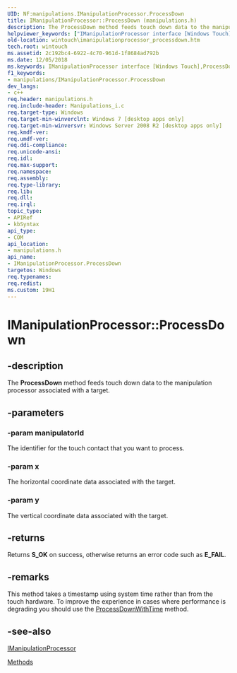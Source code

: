 ```yaml
---
UID: NF:manipulations.IManipulationProcessor.ProcessDown
title: IManipulationProcessor::ProcessDown (manipulations.h)
description: The ProcessDown method feeds touch down data to the manipulation processor associated with a target.helpviewer_keywords: ["IManipulationProcessor interface [Windows Touch]","ProcessDown method","IManipulationProcessor.ProcessDown","IManipulationProcessor::ProcessDown","ProcessDown","ProcessDown method [Windows Touch]","ProcessDown method [Windows Touch]","IManipulationProcessor interface","manipulations/IManipulationProcessor::ProcessDown","wintouch.imanipulationprocessor_processdown"]
old-location: wintouch\imanipulationprocessor_processdown.htm
tech.root: wintouch
ms.assetid: 2c192bc4-6922-4c70-961d-1f8684ad792b
ms.date: 12/05/2018
ms.keywords: IManipulationProcessor interface [Windows Touch],ProcessDown method, IManipulationProcessor.ProcessDown, IManipulationProcessor::ProcessDown, ProcessDown, ProcessDown method [Windows Touch], ProcessDown method [Windows Touch],IManipulationProcessor interface, manipulations/IManipulationProcessor::ProcessDown, wintouch.imanipulationprocessor_processdown
f1_keywords:
- manipulations/IManipulationProcessor.ProcessDown
dev_langs:
- c++
req.header: manipulations.h
req.include-header: Manipulations_i.c
req.target-type: Windows
req.target-min-winverclnt: Windows 7 [desktop apps only]
req.target-min-winversvr: Windows Server 2008 R2 [desktop apps only]
req.kmdf-ver: 
req.umdf-ver: 
req.ddi-compliance: 
req.unicode-ansi: 
req.idl: 
req.max-support: 
req.namespace: 
req.assembly: 
req.type-library: 
req.lib: 
req.dll: 
req.irql: 
topic_type:
- APIRef
- kbSyntax
api_type:
- COM
api_location:
- manipulations.h
api_name:
- IManipulationProcessor.ProcessDown
targetos: Windows
req.typenames: 
req.redist: 
ms.custom: 19H1
---
```


# IManipulationProcessor::ProcessDown


## -description


The <b>ProcessDown</b> method feeds touch down data to the manipulation processor associated with a target.


## -parameters




### -param manipulatorId

The identifier for the touch contact that you want to process.


### -param x

The horizontal coordinate data associated with the target.


### -param y

The vertical coordinate data associated with the target.


## -returns



Returns <b>S_OK</b> on success, otherwise returns an error code such as <b>E_FAIL</b>.




## -remarks



This method takes a timestamp using system time rather than from the touch hardware. To improve the experience in 
    cases where performance is degrading you should use the <a href="https://docs.microsoft.com/windows/desktop/api/manipulations/nf-manipulations-imanipulationprocessor-processdownwithtime">ProcessDownWithTime</a> method.




## -see-also




<a href="https://docs.microsoft.com/windows/desktop/api/manipulations/nn-manipulations-imanipulationprocessor">IManipulationProcessor</a>



<a href="https://docs.microsoft.com/windows/desktop/wintouch/mtmethods">Methods</a>
 

 

